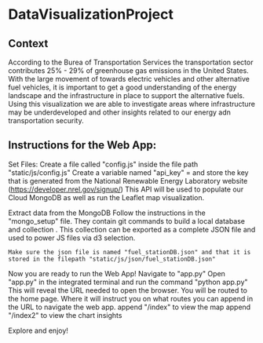 # DataVisualizationProject

## Context 
According to the Burea of Transportation Services the transportation sector contributes 25% - 29% of greenhouse gas emissions in the United States. With the large movement of towards electric vehicles and other alternative fuel vehicles, it is important to get a good understanding of the energy landscape and the infrastructure in place to support the alternative fuels. Using this visualization we are able to investigate areas where infrastructure may be underdeveloped and other insights related to our energy adn transportation security.

## Instructions for the Web App:
Set Files:
Create a file called "config.js" inside the file path "static/js/config.js"
    Create a variable named "api_key" =  and store the key that is generated from the National Renewable Energy Laboratory website (https://developer.nrel.gov/signup/)
    This API will be used to populate our Cloud MongoDB as well as run the Leaflet map visualization. 

Extract data from the MongoDB 
    Follow the instructions in the "mongo_setup" file. They contain git commands to build a local database and collection . This collection can be exported as a complete JSON file and used to power JS files via d3 selection.

    Make sure the json file is named "fuel_stationDB.json" and that it is stored in the filepath "static/js/json/fuel_stationDB.json"

Now you are ready to run the Web App! 
    Navigate to "app.py"
    Open "app.py" in the integrated terminal and run the command "python app.py"
    This will reveal the URL needed to open the browser.
    You will be routed to the home page. Where it will instruct you on what routes you can append in the URL to navigate the web app.
        append "/index" to view the map
        append "/index2" to view the chart insights

Explore and enjoy!

